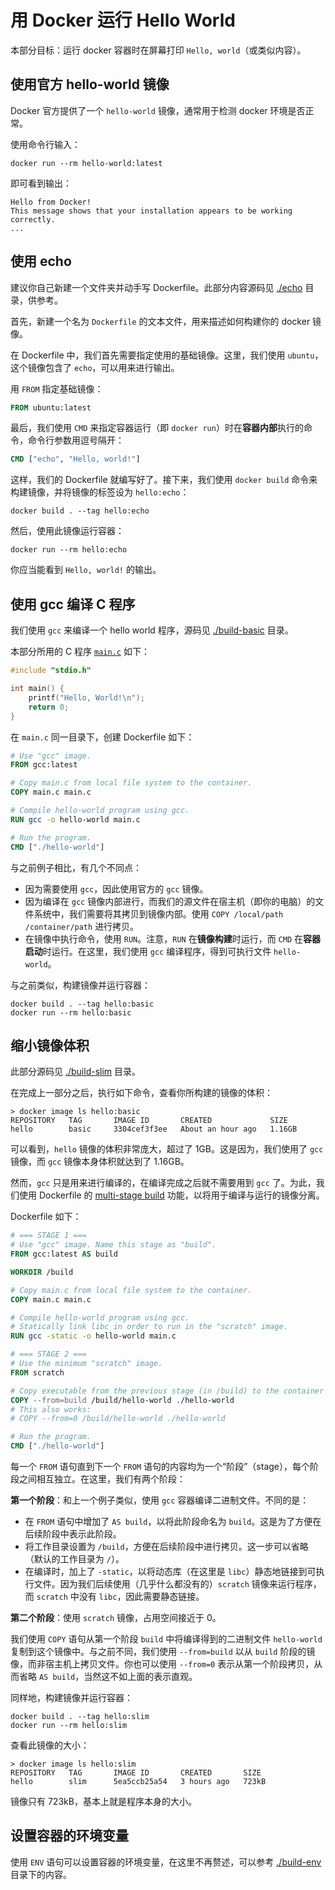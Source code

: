 # 用 Docker 运行 Hello World

本部分目标：运行 docker 容器时在屏幕打印 `Hello, world`（或类似内容）。

## 使用官方 hello-world 镜像

Docker 官方提供了一个 `hello-world` 镜像，通常用于检测 docker 环境是否正常。

使用命令行输入：

```
docker run --rm hello-world:latest
```

即可看到输出：

```
Hello from Docker!
This message shows that your installation appears to be working correctly.
...
```

## 使用 echo

建议你自己新建一个文件夹并动手写 Dockerfile。此部分内容源码见 [./echo](./echo) 目录，供参考。

首先，新建一个名为 `Dockerfile` 的文本文件，用来描述如何构建你的 docker 镜像。

在 Dockerfile 中，我们首先需要指定使用的基础镜像。这里，我们使用 `ubuntu`，这个镜像包含了 `echo`，可以用来进行输出。

用 `FROM` 指定基础镜像：

```dockerfile
FROM ubuntu:latest
```

最后，我们使用 `CMD` 来指定容器运行（即 `docker run`）时在**容器内部**执行的命令，命令行参数用逗号隔开：

```dockerfile
CMD ["echo", "Hello, world!"]
```

这样，我们的 Dockerfile 就编写好了。接下来，我们使用 `docker build` 命令来构建镜像，并将镜像的标签设为 `hello:echo`：

```
docker build . --tag hello:echo
```

然后，使用此镜像运行容器：

```
docker run --rm hello:echo
```

你应当能看到 `Hello, world!` 的输出。

## 使用 gcc 编译 C 程序

我们使用 `gcc` 来编译一个 hello world 程序，源码见 [./build-basic](./build-basic) 目录。

本部分所用的 C 程序 [`main.c`](build-basic/main.c) 如下：

```c
#include "stdio.h"

int main() {
    printf("Hello, World!\n");
    return 0;
}
```

在 `main.c` 同一目录下，创建 Dockerfile 如下：

```dockerfile
# Use "gcc" image.
FROM gcc:latest

# Copy main.c from local file system to the container.
COPY main.c main.c

# Compile hello-world program using gcc.
RUN gcc -o hello-world main.c

# Run the program.
CMD ["./hello-world"]
```

与之前例子相比，有几个不同点：

- 因为需要使用 `gcc`，因此使用官方的 `gcc` 镜像。
- 因为编译在 `gcc` 镜像内部进行，而我们的源文件在宿主机（即你的电脑）的文件系统中，我们需要将其拷贝到镜像内部。使用 `COPY /local/path /container/path` 进行拷贝。
- 在镜像中执行命令，使用 `RUN`。注意，`RUN` 在**镜像构建**时运行，而 `CMD` 在**容器启动**时运行。在这里，我们使用 `gcc` 编译程序，得到可执行文件 `hello-world`。

与之前类似，构建镜像并运行容器：

```
docker build . --tag hello:basic
docker run --rm hello:basic
```

## 缩小镜像体积

此部分源码见 [./build-slim](./build-slim) 目录。

在完成上一部分之后，执行如下命令，查看你所构建的镜像的体积：

```
> docker image ls hello:basic
REPOSITORY   TAG       IMAGE ID       CREATED             SIZE
hello        basic     3304cef3f3ee   About an hour ago   1.16GB
```

可以看到，`hello` 镜像的体积非常庞大，超过了 1GB。这是因为，我们使用了 `gcc` 镜像，而 `gcc` 镜像本身体积就达到了 1.16GB。

然而，`gcc` 只是用来进行编译的，在编译完成之后就不需要用到 `gcc` 了。为此，我们使用 Dockerfile 的 [multi-stage build](https://docs.docker.com/develop/develop-images/multistage-build/) 功能，以将用于编译与运行的镜像分离。

Dockerfile 如下：

```dockerfile
# === STAGE 1 ===
# Use "gcc" image. Name this stage as "build".
FROM gcc:latest AS build

WORKDIR /build

# Copy main.c from local file system to the container.
COPY main.c main.c

# Compile hello-world program using gcc.
# Statically link libc in order to run in the "scratch" image.
RUN gcc -static -o hello-world main.c

# === STAGE 2 ===
# Use the minimum "scratch" image.
FROM scratch

# Copy executable from the previous stage (in /build) to the container (.).
COPY --from=build /build/hello-world ./hello-world
# This also works:
# COPY --from=0 /build/hello-world ./hello-world

# Run the program.
CMD ["./hello-world"]
```

每一个 `FROM` 语句直到下一个 `FROM` 语句的内容均为一个“阶段”（stage），每个阶段之间相互独立。在这里，我们有两个阶段：

**第一个阶段**：和上一个例子类似，使用 `gcc` 容器编译二进制文件。不同的是：

- 在 `FROM` 语句中增加了 `AS build`，以将此阶段命名为 `build`。这是为了方便在后续阶段中表示此阶段。
- 将工作目录设置为 `/build`，方便在后续阶段中进行拷贝。这一步可以省略（默认的工作目录为 `/`）。
- 在编译时，加上了 `-static`，以将动态库（在这里是 `libc`）静态地链接到可执行文件。因为我们后续使用（几乎什么都没有的）`scratch` 镜像来运行程序，而 `scratch` 中没有 `libc`，因此需要静态链接。

**第二个阶段**：使用 `scratch` 镜像，占用空间接近于 0。

我们使用 `COPY` 语句从第一个阶段 `build` 中将编译得到的二进制文件 `hello-world` 复制到这个镜像中。与之前不同，我们使用 `--from=build` 以从 `build` 阶段的镜像，而非宿主机上拷贝文件。你也可以使用 `--from=0` 表示从第一个阶段拷贝，从而省略 `AS build`，当然这不如上面的表示直观。

同样地，构建镜像并运行容器：

```
docker build . --tag hello:slim
docker run --rm hello:slim
```

查看此镜像的大小：

```
> docker image ls hello:slim
REPOSITORY   TAG       IMAGE ID       CREATED       SIZE
hello        slim      5ea5ccb25a54   3 hours ago   723kB
```

镜像只有 723kB，基本上就是程序本身的大小。

## 设置容器的环境变量

使用 `ENV` 语句可以设置容器的环境变量，在这里不再赘述，可以参考 [./build-env](./build-env) 目录下的内容。
